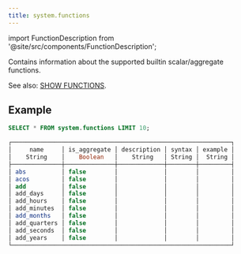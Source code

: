 ```yaml
---
title: system.functions
---
```


import FunctionDescription from '@site/src/components/FunctionDescription';

<FunctionDescription description="Introduced or updated: v1.2.315"/>

Contains information about the supported builtin scalar/aggregate functions.

See also: [SHOW FUNCTIONS](../../10-sql-commands/50-administration-cmds/show-functions.md).

## Example

```sql
SELECT * FROM system.functions LIMIT 10;

┌──────────────────────────────────────────────────────────────┐
│     name     │ is_aggregate │ description │ syntax │ example │
│    String    │    Boolean   │    String   │ String │  String │
├──────────────┼──────────────┼─────────────┼────────┼─────────┤
│ abs          │ false        │             │        │         │
│ acos         │ false        │             │        │         │
│ add          │ false        │             │        │         │
│ add_days     │ false        │             │        │         │
│ add_hours    │ false        │             │        │         │
│ add_minutes  │ false        │             │        │         │
│ add_months   │ false        │             │        │         │
│ add_quarters │ false        │             │        │         │
│ add_seconds  │ false        │             │        │         │
│ add_years    │ false        │             │        │         │
└──────────────────────────────────────────────────────────────┘
```
